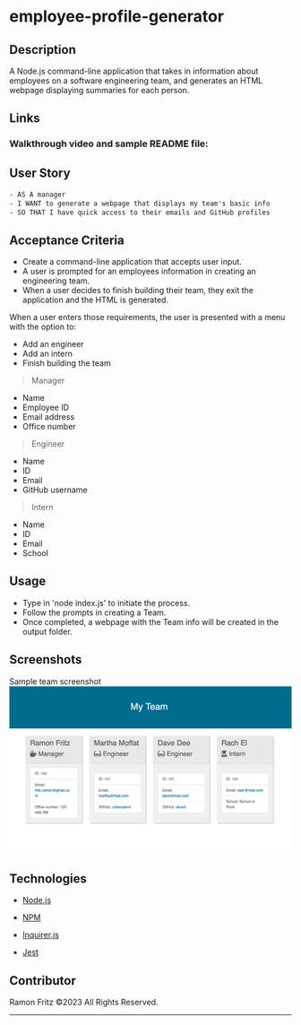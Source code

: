 # employee-profile-generator

## Description
A Node.js command-line application that takes in information about employees on a software engineering team, and generates an HTML webpage displaying summaries for each person.

## Links
### Walkthrough video and sample README file:


## User Story
```
- AS A manager
- I WANT to generate a webpage that displays my team's basic info
- SO THAT I have quick access to their emails and GitHub profiles
```
## Acceptance Criteria

- Create a command-line application that accepts user input.
- A user is prompted for an employees information in creating an engineering team.
- When a user decides to finish building their team, they exit the application and the HTML is generated.

When a user enters those requirements, the user is presented with a menu with the option to:
- Add an engineer
- Add an intern
- Finish building the team

>Manager
- Name
- Employee ID
- Email address
- Office number

>Engineer
- Name
- ID
- Email
- GitHub username

>Intern
- Name
- ID
- Email
- School

## Usage
- Type in 'node index.js' to initiate the process.
- Follow the prompts in creating a Team.
- Once completed, a webpage with the Team info will be created in the output folder.

## Screenshots
Sample team screenshot
![](/assets/team-webpage-example.png)

## Technologies
- <p><a href="https://nodejs.org/">Node.js</a></p>
- <p><a href="https://www.npmjs.com/">NPM</a></p>
- <p><a href="https://www.npmjs.com/package/inquirer">Inquirer.js</a></p>
- <p><a href="https://www.npmjs.com/package/jest">Jest</a></p>

## Contributor
Ramon Fritz ©2023 All Rights Reserved.
- - -
